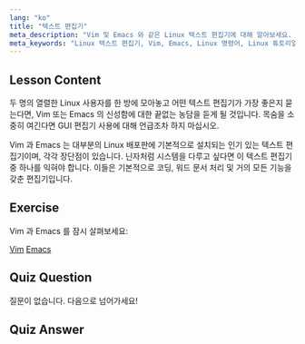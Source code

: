 ```yaml
---
lang: "ko"
title: "텍스트 편집기"
meta_description: "Vim 및 Emacs 와 같은 Linux 텍스트 편집기에 대해 알아보세요. 시스템 탐색을 위한 사용법과 중요성을 알아보세요. Linux 텍스트 편집기 여정을 시작하세요!"
meta_keywords: "Linux 텍스트 편집기, Vim, Emacs, Linux 명령어, Linux 튜토리얼, 초보자 Linux, Linux 가이드"
---
```


## Lesson Content

두 명의 열렬한 Linux 사용자를 한 방에 모아놓고 어떤 텍스트 편집기가 가장 좋은지 묻는다면, Vim 또는 Emacs 의 신성함에 대한 끝없는 농담을 듣게 될 것입니다. 목숨을 소중히 여긴다면 GUI 편집기 사용에 대해 언급조차 하지 마십시오.

Vim 과 Emacs 는 대부분의 Linux 배포판에 기본적으로 설치되는 인기 있는 텍스트 편집기이며, 각각 장단점이 있습니다. 닌자처럼 시스템을 다루고 싶다면 이 텍스트 편집기 중 하나를 익혀야 합니다. 이들은 기본적으로 코딩, 워드 문서 처리 및 거의 모든 기능을 갖춘 편집기입니다.

## Exercise

Vim 과 Emacs 를 잠시 살펴보세요:

[Vim](http://www.vim.org/)
[Emacs](https://www.gnu.org/software/emacs/)

## Quiz Question

질문이 없습니다. 다음으로 넘어가세요!

## Quiz Answer
